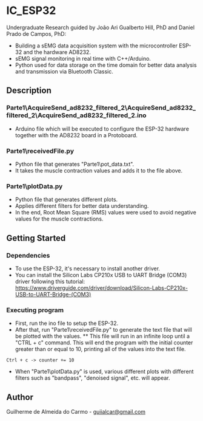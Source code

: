 # IC_ESP32

Undergraduate Research guided by João Ari Gualberto Hill, PhD and Daniel Prado de Campos, PhD:
* Building a sEMG data acquisition system with the microcontroller ESP-32 and the
hardware AD8232.
* sEMG signal monitoring in real time with C++/Arduino.
* Python used for data storage on the time domain for better data analysis and transmission
via Bluetooth Classic.

## Description

### Parte1\AcquireSend_ad8232_filtered_2\AcquireSend_ad8232_filtered_2\AcquireSend_ad8232_filtered_2.ino

* Arduino file which will be executed to configure the ESP-32 hardware together with the AD8232 board in a Protoboard.

### Parte1\receivedFile.py

* Python file that generates "Parte1\pot_data.txt".
* It takes the muscle contraction values and adds it to the file above.

### Parte1\plotData.py

* Python file that generates different plots.
* Applies different filters for better data understanding.
* In the end, Root Mean Square (RMS) values were used to avoid negative values for the muscle contractions.

## Getting Started

### Dependencies

* To use the ESP-32, it's necessary to install another driver.
* You can install the Silicon Labs CP210x USB to UART Bridge (COM3) driver following this tutorial: https://www.driverguide.com/driver/download/Silicon-Labs-CP210x-USB-to-UART-Bridge-(COM3)

### Executing program

* First, run the ino file to setup the ESP-32.
* After that, run "Parte1\receivedFile.py" to generate the text file that will be plotted with the values.
** This file will run in an infinite loop until a "CTRL + c" command. This will end the program with the initial counter greater than or equal to 10, printing all of the values into the text file.
```
Ctrl + c -> counter += 10
```
* When "Parte1\plotData.py" is used, various different plots with different filters such as "bandpass", "denoised signal", etc. will appear.

## Author

Guilherme de Almeida do Carmo - guiialcar@gmail.com

